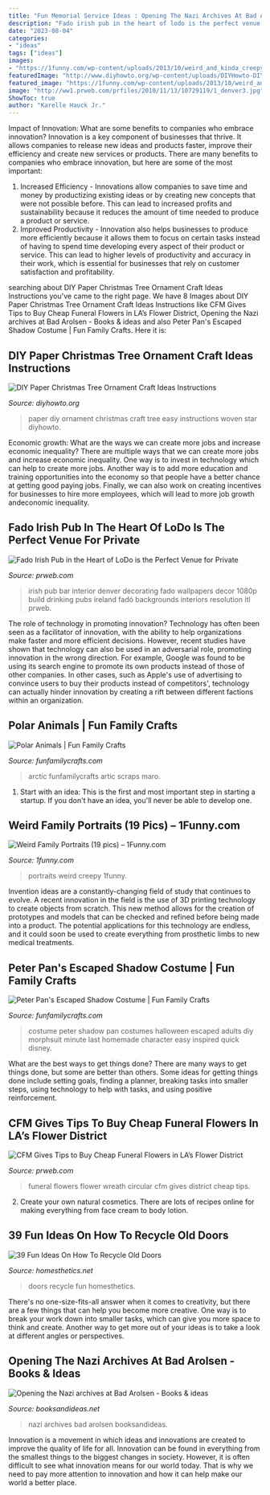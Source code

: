 ```yaml
---
title: "Fun Memorial Service Ideas : Opening The Nazi Archives At Bad Arolsen"
description: "Fado irish pub in the heart of lodo is the perfect venue for private"
date: "2023-08-04"
categories:
- "ideas"
tags: ["ideas"]
images:
- "https://1funny.com/wp-content/uploads/2013/10/weird_and_kinda_creepy_family_portraits_640_13.jpg"
featuredImage: "http://www.diyhowto.org/wp-content/uploads/DIYHowto-DIY-Paper-Christmas-Tree-Ornament-Craft-Ideas-04.jpg"
featured_image: "https://1funny.com/wp-content/uploads/2013/10/weird_and_kinda_creepy_family_portraits_640_13.jpg"
image: "http://ww1.prweb.com/prfiles/2010/11/13/10729119/1_denver3.jpg"
ShowToc: true
author: "Karelle Hauck Jr."
---
```



Impact of Innovation: What are some benefits to companies who embrace innovation?
Innovation is a key component of businesses that thrive. It allows companies to release new ideas and products faster, improve their efficiency and create new services or products. There are many benefits to companies who embrace innovation, but here are some of the most important: 
1. Increased Efficiency - Innovations allow companies to save time and money by productizing existing ideas or by creating new concepts that were not possible before. This can lead to increased profits and sustainability because it reduces the amount of time needed to produce a product or service. 
2. Improved Productivity - Innovation also helps businesses to produce more efficiently because it allows them to focus on certain tasks instead of having to spend time developing every aspect of their product or service. This can lead to higher levels of productivity and accuracy in their work, which is essential for businesses that rely on customer satisfaction and profitability.

	

		
searching about DIY Paper Christmas Tree Ornament Craft Ideas Instructions you've came to the right page. We have 8 Images about DIY Paper Christmas Tree Ornament Craft Ideas Instructions like CFM Gives Tips to Buy Cheap Funeral Flowers in LA’s Flower District, Opening the Nazi archives at Bad Arolsen - Books &amp; ideas and also Peter Pan&#039;s Escaped Shadow Costume | Fun Family Crafts. Here it is:
		
    
## DIY Paper Christmas Tree Ornament Craft Ideas Instructions

<img loading=lazy src="http://www.diyhowto.org/wp-content/uploads/DIYHowto-DIY-Paper-Christmas-Tree-Ornament-Craft-Ideas-04.jpg" onerror="this.onerror=null;this.src='https://tse3.mm.bing.net/th?id=OIP.pfTgV49bgKApoTCU75n7QgHaLs&amp;pid=15.1';" alt="DIY Paper Christmas Tree Ornament Craft Ideas Instructions">

_Source: diyhowto.org_

>paper diy ornament christmas craft tree easy instructions woven star diyhowto. 

	

Economic growth: What are the ways we can create more jobs and increase economic inequality?
There are multiple ways that we can create more jobs and increase economic inequality. One way is to invest in technology which can help to create more jobs. Another way is to add more education and training opportunities into the economy so that people have a better chance at getting good paying jobs. Finally, we can also work on creating incentives for businesses to hire more employees, which will lead to more job growth andeconomic inequality.

    
## Fado Irish Pub In The Heart Of LoDo Is The Perfect Venue For Private

<img loading=lazy src="http://ww1.prweb.com/prfiles/2010/11/13/10729119/1_denver3.jpg" onerror="this.onerror=null;this.src='https://tse2.mm.bing.net/th?id=OIP.FOjmEOL3Kbccijuna0-DCQHaE7&amp;pid=15.1';" alt="Fado Irish Pub in the Heart of LoDo is the Perfect Venue for Private">

_Source: prweb.com_

>irish pub bar interior denver decorating fado wallpapers decor 1080p build drinking pubs ireland fadó backgrounds interiors resolution itl prweb. 

	

The role of technology in promoting innovation?
Technology has often been seen as a facilitator of innovation, with the ability to help organizations make faster and more efficient decisions. However, recent studies have shown that technology can also be used in an adversarial role, promoting innovation in the wrong direction. For example, Google was found to be using its search engine to promote its own products instead of those of other companies. In other cases, such as Apple's use of advertising to convince users to buy their products instead of competitors', technology can actually hinder innovation by creating a rift between different factions within an organization.

    
## Polar Animals | Fun Family Crafts

<img loading=lazy src="https://funfamilycrafts.com/wp-content/uploads/2012/01/71.jpg" onerror="this.onerror=null;this.src='https://tse1.mm.bing.net/th?id=OIP.qY2SToZNYL_i-Zsuh8_8AQHaJ4&amp;pid=15.1';" alt="Polar Animals | Fun Family Crafts">

_Source: funfamilycrafts.com_

>arctic funfamilycrafts artic scraps maro. 

	

1. Start with an idea: This is the first and most important step in starting a startup. If you don't have an idea, you'll never be able to develop one. 

    
## Weird Family Portraits (19 Pics) – 1Funny.com

<img loading=lazy src="https://1funny.com/wp-content/uploads/2013/10/weird_and_kinda_creepy_family_portraits_640_13.jpg" onerror="this.onerror=null;this.src='https://tse4.mm.bing.net/th?id=OIP.6oX9A35v6ih2R05EQ4FDtwHaLH&amp;pid=15.1';" alt="Weird Family Portraits (19 pics) – 1Funny.com">

_Source: 1funny.com_

>portraits weird creepy 1funny. 

	

Invention ideas are a constantly-changing field of study that continues to evolve. A recent innovation in the field is the use of 3D printing technology to create objects from scratch. This new method allows for the creation of prototypes and models that can be checked and refined before being made into a product. The potential applications for this technology are endless, and it could soon be used to create everything from prosthetic limbs to new medical treatments.

    
## Peter Pan&#039;s Escaped Shadow Costume | Fun Family Crafts

<img loading=lazy src="http://funfamilycrafts.com/wp-content/uploads/2013/10/Peter-Pan-Shadow-Costume-9-of-11.jpg" onerror="this.onerror=null;this.src='https://tse4.mm.bing.net/th?id=OIP.boevrqIclq5oIqiGT4LBYwHaNB&amp;pid=15.1';" alt="Peter Pan&#039;s Escaped Shadow Costume | Fun Family Crafts">

_Source: funfamilycrafts.com_

>costume peter shadow pan costumes halloween escaped adults diy morphsuit minute last homemade character easy inspired quick disney. 

	

What are the best ways to get things done?
There are many ways to get things done, but some are better than others. Some ideas for getting things done include setting goals, finding a planner, breaking tasks into smaller steps, using technology to help with tasks, and using positive reinforcement.

    
## CFM Gives Tips To Buy Cheap Funeral Flowers In LA’s Flower District

<img loading=lazy src="http://ww1.prweb.com/prfiles/2015/08/11/12897928/FunerWhtWreathlow20150806_125241_edited-2.jpg" onerror="this.onerror=null;this.src='https://tse2.mm.bing.net/th?id=OIP.dppYoxpm6aHlPohDKERPOgHaNK&amp;pid=15.1';" alt="CFM Gives Tips to Buy Cheap Funeral Flowers in LA’s Flower District">

_Source: prweb.com_

>funeral flowers flower wreath circular cfm gives district cheap tips. 

	

2. Create your own natural cosmetics. There are lots of recipes online for making everything from face cream to body lotion.

    
## 39 Fun Ideas On How To Recycle Old Doors

<img loading=lazy src="https://cdn.homesthetics.net/wp-content/uploads/2015/01/30-Fun-Ideas-On-How-To-Recycle-Doors-homesthetics.net-43.jpg" onerror="this.onerror=null;this.src='https://tse4.mm.bing.net/th?id=OIP.uaaEl435oWu9Cb2823MQ0QHaQU&amp;pid=15.1';" alt="39 Fun Ideas On How To Recycle Old Doors">

_Source: homesthetics.net_

>doors recycle fun homesthetics. 

	

There's no one-size-fits-all answer when it comes to creativity, but there are a few things that can help you become more creative. One way is to break your work down into smaller tasks, which can give you more space to think and create. Another way to get more out of your ideas is to take a look at different angles or perspectives.

    
## Opening The Nazi Archives At Bad Arolsen - Books &amp; Ideas

<img loading=lazy src="http://www.booksandideas.net/IMG/arton2268.jpg?1365597060" onerror="this.onerror=null;this.src='https://tse1.mm.bing.net/th?id=OIP.fDsSdDAcl4lQX1bUsAIr7AHaHZ&amp;pid=15.1';" alt="Opening the Nazi archives at Bad Arolsen - Books &amp; ideas">

_Source: booksandideas.net_

>nazi archives bad arolsen booksandideas. 

	

Innovation is a movement in which ideas and innovations are created to improve the quality of life for all. Innovation can be found in everything from the smallest things to the biggest changes in society. However, it is often difficult to see what innovation means for our world today. That is why we need to pay more attention to innovation and how it can help make our world a better place.

